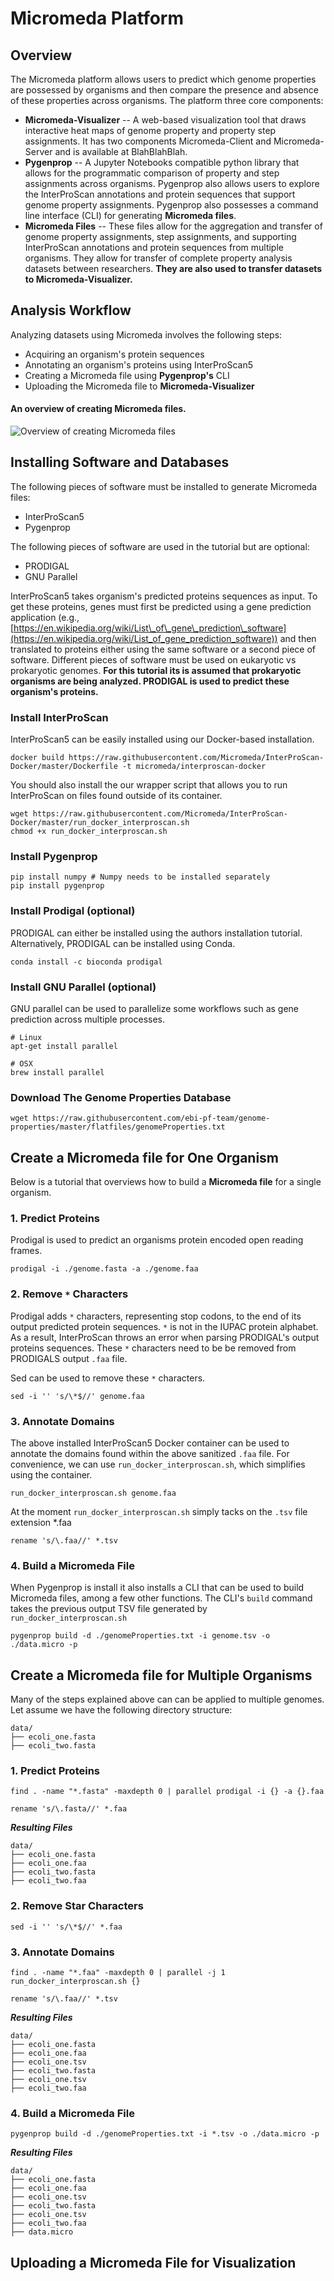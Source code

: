 Micromeda Platform
==================

Overview
--------

The Micromeda platform allows users to predict which genome properties are possessed by organisms and then compare the presence and absence of these properties across organisms. The platform three core components:

- **Micromeda-Visualizer** -- A web-based visualization tool that draws interactive heat maps of genome property and property step assignments. It has two components Micromeda-Client and Micromeda-Server and is available at BlahBlahBlah.
- **Pygenprop** -- A Jupyter Notebooks compatible python library that allows for the programmatic comparison of property and step assignments across organisms. Pygenprop also allows users to explore the InterProScan annotations and protein sequences that support genome property assignments. Pygenprop also possesses a command line interface (CLI) for generating **Micromeda files**.
- **Micromeda Files** -- These files allow for the aggregation and transfer of genome property assignments, step assignments, and supporting InterProScan annotations and protein sequences from multiple organisms. They allow for transfer of complete property analysis datasets between researchers. **They are also used to transfer datasets to Micromeda-Visualizer.**

Analysis Workflow
-----------------

Analyzing datasets using Micromeda involves the following steps:

- Acquiring an organism's protein sequences
- Annotating an organism's proteins using InterProScan5
- Creating a Micromeda file using **Pygenprop's** CLI
- Uploading the Micromeda file to **Micromeda-Visualizer**

#### An overview of creating Micromeda files.
![Overview of creating Micromeda files](media/how-micromeda-files-are-built.png)

Installing Software and Databases
---------------------------------

The following pieces of software must be installed to generate Micromeda files:

- InterProScan5
- Pygenprop

The following pieces of software are used in the tutorial but are optional:

- PRODIGAL
- GNU Parallel

InterProScan5 takes organism's predicted proteins sequences as input. To get these proteins, genes must first be predicted using a gene prediction application (e.g., [https://en.wikipedia.org/wiki/List\_of\_gene\_prediction\_software](https://en.wikipedia.org/wiki/List_of_gene_prediction_software)) and then translated to proteins either using the same software or a second piece of software. Different pieces of software must be used on eukaryotic vs prokaryotic genomes. **For this tutorial its is assumed that prokaryotic organisms are being analyzed. PRODIGAL is used to predict these organism's proteins.**

### Install InterProScan

InterProScan5 can be easily installed using our Docker-based installation.

```shell
docker build https://raw.githubusercontent.com/Micromeda/InterProScan-Docker/master/Dockerfile -t micromeda/interproscan-docker
```

You should also install the our wrapper script that allows you to run InterProScan on files found outside of its container.

```
wget https://raw.githubusercontent.com/Micromeda/InterProScan-Docker/master/run_docker_interproscan.sh
chmod +x run_docker_interproscan.sh
```

### Install Pygenprop

```shell
pip install numpy # Numpy needs to be installed separately
pip install pygenprop
```

### Install Prodigal (optional)
PRODIGAL can either be installed using the authors installation tutorial. Alternatively, PRODIGAL can be installed using Conda.

```shell
conda install -c bioconda prodigal
```

### Install GNU Parallel (optional)

GNU parallel can be used to parallelize some workflows such as gene prediction across multiple processes.

```shell
# Linux
apt-get install parallel

# OSX
brew install parallel 
```

### Download The Genome Properties Database

```shell
wget https://raw.githubusercontent.com/ebi-pf-team/genome-properties/master/flatfiles/genomeProperties.txt
```


Create a Micromeda file for One Organism
------------------------------------------
Below is a tutorial that overviews how to build a **Micromeda file** for a single organism.

### 1. Predict Proteins
Prodigal is used to predict an organisms protein encoded open reading frames.

```shell
prodigal -i ./genome.fasta -a ./genome.faa 
```

### 2. Remove ```*``` Characters
Prodigal adds ```*``` characters, representing stop codons, to the end of its output predicted protein sequences. ```*``` is not in the IUPAC protein alphabet. As a result, InterProScan throws an error when parsing PRODIGAL's output proteins sequences. These ```*``` characters need to be be removed from PRODIGALS output ```.faa``` file.

Sed can be used to remove these ```*``` characters. 

```shell
sed -i '' 's/\*$//' genome.faa
```

### 3. Annotate Domains
The above installed InterProScan5 Docker container can be used to annotate the domains found within the above sanitized ```.faa``` file. For convenience, we can use ```run_docker_interproscan.sh```, which simplifies using the container.

```shell
run_docker_interproscan.sh genome.faa
```

At the moment ```run_docker_interproscan.sh``` simply tacks on the ```.tsv``` file extension *.faa
```shell
rename 's/\.faa//' *.tsv
```


### 4. Build a Micromeda File
When Pygenprop is install it also installs a CLI that can be used to build Micromeda files, among a few other functions. The CLI's ```build``` command takes the previous output TSV file generated by ```run_docker_interproscan.sh```

```shell
pygenprop build -d ./genomeProperties.txt -i genome.tsv -o ./data.micro -p
```

Create a Micromeda file for Multiple Organisms
----------------------------------------------
Many of the steps explained above can can be applied to multiple genomes. Let assume we have the following directory structure:

```
data/
├── ecoli_one.fasta
├── ecoli_two.fasta
```

### 1. Predict Proteins

```shell
find . -name "*.fasta" -maxdepth 0 | parallel prodigal -i {} -a {}.faa
```

```shell
rename 's/\.fasta//' *.faa
```

***Resulting Files***

```
data/
├── ecoli_one.fasta
├── ecoli_one.faa
├── ecoli_two.fasta
├── ecoli_two.faa
```

### 2. Remove Star Characters

```shell
sed -i '' 's/\*$//' *.faa
```

### 3. Annotate Domains
```shell
find . -name "*.faa" -maxdepth 0 | parallel -j 1 run_docker_interproscan.sh {}
```


```shell
rename 's/\.faa//' *.tsv
```

***Resulting Files***

```
data/
├── ecoli_one.fasta
├── ecoli_one.faa
├── ecoli_one.tsv
├── ecoli_two.fasta
├── ecoli_one.tsv
├── ecoli_two.faa
```

### 4. Build a Micromeda File

```shell
pygenprop build -d ./genomeProperties.txt -i *.tsv -o ./data.micro -p
```

***Resulting Files***

```
data/
├── ecoli_one.fasta
├── ecoli_one.faa
├── ecoli_one.tsv
├── ecoli_two.fasta
├── ecoli_one.tsv
├── ecoli_two.faa
├── data.micro
```

Uploading a Micromeda File for Visualization
--------------------------------------------

